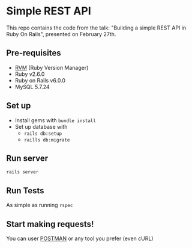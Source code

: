 # Simple REST API

This repo contains the code from the talk: "Building a simple REST API in Ruby On Rails", presented on February 27th.

## Pre-requisites

* [RVM](https://rvm.io/) (Ruby Version Manager)
* Ruby v2.6.0
* Ruby on Rails v6.0.0
* MySQL 5.7.24

## Set up
* Install gems with `bundle install`
* Set up database with 
    * `rails db:setup`
    * `raills db:migrate`

## Run server
`rails server`

## Run Tests 
As simple as running `rspec`

## Start making requests!
You can user [POSTMAN](https://www.postman.com/) or any tool you prefer (even cURL)